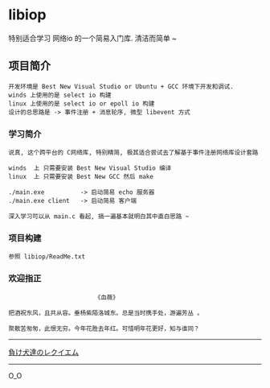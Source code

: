 # libiop

特别适合学习 网络io 的一个简易入门库. 清洁而简单 ~

## 项目简介

    开发环境是 Best New Visual Studio or Ubuntu + GCC 环境下开发和调试.
    winds 上使用的是 select io 构建
    linux 上使用的是 select io or epoll io 构建
    设计的总思路是 -> 事件注册 + 消息轮序, 微型 libevent 方式
    
### 学习简介

    说真, 这个跨平台的 C网络库, 特别精简, 极其适合尝试去了解基于事件注册网络库设计套路
    
    winds  上 只需要安装 Best New Visual Studio 编译
    linux  上 只需要安装 Best New GCC 然后 make
    
    ./main.exe          -> 启动简易 echo 服务器
    ./main.exe client   -> 启动简易 客户端
    
    深入学习可以从 main.c 看起, 搞一遍基本就明白其中直白思路 ~
    
### 项目构建

    参照 libiop/ReadMe.txt
    
### 欢迎指正
    
                            《血薇》
    
    把酒祝东风，且共从容。垂杨紫陌洛城东。总是当时携手处，游遍芳丛 。
    
    聚散苦匆匆，此恨无穷。今年花胜去年红。可惜明年花更好，知与谁同？

***

[負け犬達のレクイエム](https://music.163.com/song?id=29751658&userid=16529894)

***

O_O